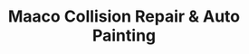 ---
title: "Maaco Collision Repair & Auto Painting"
url: /philadelphia/maaco-collision-repair-und-auto-painting/
shop: Autowerkstatt
---